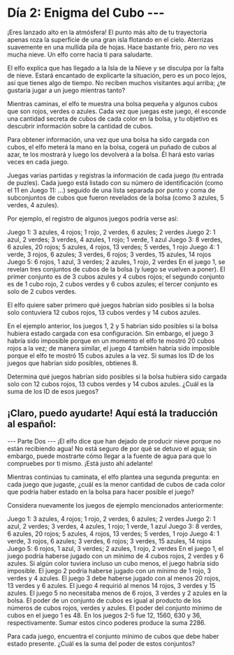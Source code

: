 # Día 2: Enigma del Cubo ---
¡Eres lanzado alto en la atmósfera! El punto más alto de tu trayectoria apenas roza la superficie de una gran isla flotando en el cielo. Aterrizas suavemente en una mullida pila de hojas. Hace bastante frío, pero no ves mucha nieve. Un elfo corre hacia ti para saludarte.

El elfo explica que has llegado a la Isla de la Nieve y se disculpa por la falta de nieve. Estará encantado de explicarte la situación, pero es un poco lejos, así que tienes algo de tiempo. No reciben muchos visitantes aquí arriba; ¿te gustaría jugar a un juego mientras tanto?

Mientras caminas, el elfo te muestra una bolsa pequeña y algunos cubos que son rojos, verdes o azules. Cada vez que juegas este juego, él esconde una cantidad secreta de cubos de cada color en la bolsa, y tu objetivo es descubrir información sobre la cantidad de cubos.

Para obtener información, una vez que una bolsa ha sido cargada con cubos, el elfo meterá la mano en la bolsa, cogerá un puñado de cubos al azar, te los mostrará y luego los devolverá a la bolsa. Él hará esto varias veces en cada juego.

Juegas varias partidas y registras la información de cada juego (tu entrada de puzles). Cada juego está listado con su número de identificación (como el 11 en Juego 11: ...) seguido de una lista separada por punto y coma de subconjuntos de cubos que fueron revelados de la bolsa (como 3 azules, 5 verdes, 4 azules).

Por ejemplo, el registro de algunos juegos podría verse así:

Juego 1: 3 azules, 4 rojos; 1 rojo, 2 verdes, 6 azules; 2 verdes
Juego 2: 1 azul, 2 verdes; 3 verdes, 4 azules, 1 rojo; 1 verde, 1 azul
Juego 3: 8 verdes, 6 azules, 20 rojos; 5 azules, 4 rojos, 13 verdes; 5 verdes, 1 rojo
Juego 4: 1 verde, 3 rojos, 6 azules; 3 verdes, 6 rojos; 3 verdes, 15 azules, 14 rojos
Juego 5: 6 rojos, 1 azul, 3 verdes; 2 azules, 1 rojo, 2 verdes
En el juego 1, se revelan tres conjuntos de cubos de la bolsa (y luego se vuelven a poner). El primer conjunto es de 3 cubos azules y 4 cubos rojos; el segundo conjunto es de 1 cubo rojo, 2 cubos verdes y 6 cubos azules; el tercer conjunto es solo de 2 cubos verdes.

El elfo quiere saber primero qué juegos habrían sido posibles si la bolsa solo contuviera 12 cubos rojos, 13 cubos verdes y 14 cubos azules.

En el ejemplo anterior, los juegos 1, 2 y 5 habrían sido posibles si la bolsa hubiera estado cargada con esa configuración. Sin embargo, el juego 3 habría sido imposible porque en un momento el elfo te mostró 20 cubos rojos a la vez; de manera similar, el juego 4 también habría sido imposible porque el elfo te mostró 15 cubos azules a la vez. Si sumas los ID de los juegos que habrían sido posibles, obtienes 8.

Determina qué juegos habrían sido posibles si la bolsa hubiera sido cargada solo con 12 cubos rojos, 13 cubos verdes y 14 cubos azules. ¿Cuál es la suma de los ID de esos juegos?

## ¡Claro, puedo ayudarte! Aquí está la traducción al español:

--- Parte Dos ---
¡El elfo dice que han dejado de producir nieve porque no están recibiendo agua! No está seguro de por qué se detuvo el agua; sin embargo, puede mostrarte cómo llegar a la fuente de agua para que lo compruebes por ti mismo. ¡Está justo ahí adelante!

Mientras continúas tu caminata, el elfo plantea una segunda pregunta: en cada juego que jugaste, ¿cuál es la menor cantidad de cubos de cada color que podría haber estado en la bolsa para hacer posible el juego?

Considera nuevamente los juegos de ejemplo mencionados anteriormente:

Juego 1: 3 azules, 4 rojos; 1 rojo, 2 verdes, 6 azules; 2 verdes
Juego 2: 1 azul, 2 verdes; 3 verdes, 4 azules, 1 rojo; 1 verde, 1 azul
Juego 3: 8 verdes, 6 azules, 20 rojos; 5 azules, 4 rojos, 13 verdes; 5 verdes, 1 rojo
Juego 4: 1 verde, 3 rojos, 6 azules; 3 verdes, 6 rojos; 3 verdes, 15 azules, 14 rojos
Juego 5: 6 rojos, 1 azul, 3 verdes; 2 azules, 1 rojo, 2 verdes
En el juego 1, el juego podría haberse jugado con un mínimo de 4 cubos rojos, 2 verdes y 6 azules. Si algún color tuviera incluso un cubo menos, el juego habría sido imposible.
El juego 2 podría haberse jugado con un mínimo de 1 rojo, 3 verdes y 4 azules.
El juego 3 debe haberse jugado con al menos 20 rojos, 13 verdes y 6 azules.
El juego 4 requirió al menos 14 rojos, 3 verdes y 15 azules.
El juego 5 no necesitaba menos de 6 rojos, 3 verdes y 2 azules en la bolsa.
El poder de un conjunto de cubos es igual al producto de los números de cubos rojos, verdes y azules. El poder del conjunto mínimo de cubos en el juego 1 es 48. En los juegos 2-5 fue 12, 1560, 630 y 36, respectivamente. Sumar estos cinco poderes produce la suma 2286.

Para cada juego, encuentra el conjunto mínimo de cubos que debe haber estado presente. ¿Cuál es la suma del poder de estos conjuntos?